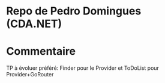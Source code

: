 # Repo de Pedro Domingues (CDA.NET)

# Commentaire
TP à évoluer préféré: Finder pour le Provider et ToDoList pour Provider+GoRouter
